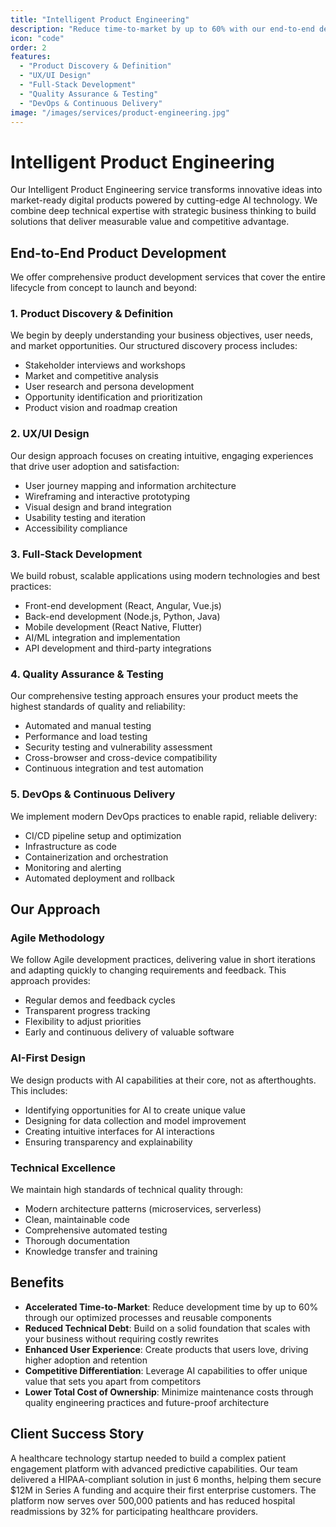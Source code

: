```yaml
---
title: "Intelligent Product Engineering"
description: "Reduce time-to-market by up to 60% with our end-to-end development services that transform ideas into market-ready, AI-powered digital products."
icon: "code"
order: 2
features:
  - "Product Discovery & Definition"
  - "UX/UI Design"
  - "Full-Stack Development"
  - "Quality Assurance & Testing"
  - "DevOps & Continuous Delivery"
image: "/images/services/product-engineering.jpg"
---
```


# Intelligent Product Engineering

Our Intelligent Product Engineering service transforms innovative ideas into market-ready digital products powered by cutting-edge AI technology. We combine deep technical expertise with strategic business thinking to build solutions that deliver measurable value and competitive advantage.

## End-to-End Product Development

We offer comprehensive product development services that cover the entire lifecycle from concept to launch and beyond:

### 1. Product Discovery & Definition

We begin by deeply understanding your business objectives, user needs, and market opportunities. Our structured discovery process includes:

- Stakeholder interviews and workshops
- Market and competitive analysis
- User research and persona development
- Opportunity identification and prioritization
- Product vision and roadmap creation

### 2. UX/UI Design

Our design approach focuses on creating intuitive, engaging experiences that drive user adoption and satisfaction:

- User journey mapping and information architecture
- Wireframing and interactive prototyping
- Visual design and brand integration
- Usability testing and iteration
- Accessibility compliance

### 3. Full-Stack Development

We build robust, scalable applications using modern technologies and best practices:

- Front-end development (React, Angular, Vue.js)
- Back-end development (Node.js, Python, Java)
- Mobile development (React Native, Flutter)
- AI/ML integration and implementation
- API development and third-party integrations

### 4. Quality Assurance & Testing

Our comprehensive testing approach ensures your product meets the highest standards of quality and reliability:

- Automated and manual testing
- Performance and load testing
- Security testing and vulnerability assessment
- Cross-browser and cross-device compatibility
- Continuous integration and test automation

### 5. DevOps & Continuous Delivery

We implement modern DevOps practices to enable rapid, reliable delivery:

- CI/CD pipeline setup and optimization
- Infrastructure as code
- Containerization and orchestration
- Monitoring and alerting
- Automated deployment and rollback

## Our Approach

### Agile Methodology

We follow Agile development practices, delivering value in short iterations and adapting quickly to changing requirements and feedback. This approach provides:

- Regular demos and feedback cycles
- Transparent progress tracking
- Flexibility to adjust priorities
- Early and continuous delivery of valuable software

### AI-First Design

We design products with AI capabilities at their core, not as afterthoughts. This includes:

- Identifying opportunities for AI to create unique value
- Designing for data collection and model improvement
- Creating intuitive interfaces for AI interactions
- Ensuring transparency and explainability

### Technical Excellence

We maintain high standards of technical quality through:

- Modern architecture patterns (microservices, serverless)
- Clean, maintainable code
- Comprehensive automated testing
- Thorough documentation
- Knowledge transfer and training

## Benefits

- **Accelerated Time-to-Market**: Reduce development time by up to 60% through our optimized processes and reusable components
- **Reduced Technical Debt**: Build on a solid foundation that scales with your business without requiring costly rewrites
- **Enhanced User Experience**: Create products that users love, driving higher adoption and retention
- **Competitive Differentiation**: Leverage AI capabilities to offer unique value that sets you apart from competitors
- **Lower Total Cost of Ownership**: Minimize maintenance costs through quality engineering practices and future-proof architecture

## Client Success Story

A healthcare technology startup needed to build a complex patient engagement platform with advanced predictive capabilities. Our team delivered a HIPAA-compliant solution in just 6 months, helping them secure $12M in Series A funding and acquire their first enterprise customers. The platform now serves over 500,000 patients and has reduced hospital readmissions by 32% for participating healthcare providers.
